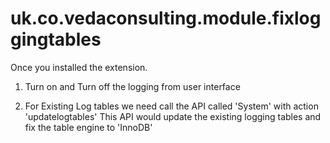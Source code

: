 # uk.co.vedaconsulting.module.fixloggingtables

Once you installed the extension.

1) Turn on and Turn off the logging from user interface

2) For Existing Log tables we need call the API called 'System' with action 'updatelogtables'
	 This API would update the existing logging tables and fix the table engine to 'InnoDB'
